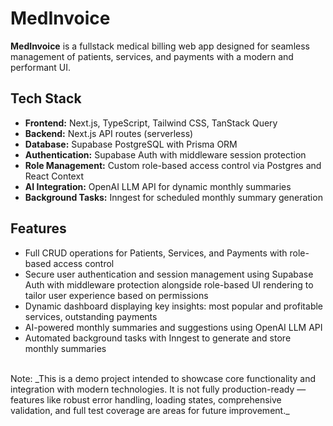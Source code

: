 # MedInvoice

**MedInvoice** is a fullstack medical billing web app designed for seamless management of patients, services, and payments with a modern and performant UI.

## Tech Stack
- **Frontend:** Next.js, TypeScript, Tailwind CSS, TanStack Query  
- **Backend:** Next.js API routes (serverless)  
- **Database:** Supabase PostgreSQL with Prisma ORM  
- **Authentication:** Supabase Auth with middleware session protection  
- **Role Management:** Custom role-based access control via Postgres and React Context  
- **AI Integration:** OpenAI LLM API for dynamic monthly summaries  
- **Background Tasks:** Inngest for scheduled monthly summary generation  

## Features
- Full CRUD operations for Patients, Services, and Payments with role-based access control
- Secure user authentication and session management using Supabase Auth with middleware protection alongside role-based UI rendering to tailor user experience based on permissions
- Dynamic dashboard displaying key insights: most popular and profitable services, outstanding payments
- AI-powered monthly summaries and suggestions using OpenAI LLM API
- Automated background tasks with Inngest to generate and store monthly summaries

<br>
Note: _This is a demo project intended to showcase core functionality and integration with modern technologies. It is not fully production-ready — features like robust error handling, loading states, comprehensive validation, and full test coverage are areas for future improvement._
